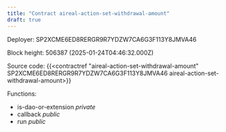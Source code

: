 ```yaml
---
title: "Contract aireal-action-set-withdrawal-amount"
draft: true
---
```

Deployer: SP2XCME6ED8RERGR9R7YDZW7CA6G3F113Y8JMVA46


 



Block height: 506387 (2025-01-24T04:46:32.000Z)

Source code: {{<contractref "aireal-action-set-withdrawal-amount" SP2XCME6ED8RERGR9R7YDZW7CA6G3F113Y8JMVA46 aireal-action-set-withdrawal-amount>}}

Functions:

* is-dao-or-extension _private_
* callback _public_
* run _public_
